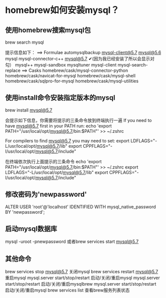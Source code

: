# homebrew如何安装mysql？
##  使用homebrew搜索mysql包  
brew search mysql

提示信息如下：
==> Formulae
automysqlbackup            mysql-client@5.7           mysql@5.6
mysql                      mysql-connector-c++        mysql@5.7 ✔(因为我已经安装了所以会显示对勾）
mysql++                    mysql-sandbox              mysqltuner
mysql-client               mysql-search-replace
==> Casks
homebrew/cask/mysql-connector-python     homebrew/cask/navicat-for-mysql
homebrew/cask/mysql-shell                homebrew/cask/sqlpro-for-mysql
homebrew/cask/mysql-utilities

##  使用install命令安装指定版本的mysql
brew install mysql@5.7

会提示如下信息，你需要将提示的三条命令放到终端执行一遍
If you need to have mysql@5.7 first in your PATH run:
  echo 'export PATH="/usr/local/opt/mysql@5.7/bin:$PATH"' >> ~/.zshrc

For compilers to find mysql@5.7 you may need to set:
  export LDFLAGS="-L/usr/local/opt/mysql@5.7/lib"
  export CPPFLAGS="-I/usr/local/opt/mysql@5.7/include"
  
在终端依次执行上面提示的三条命令
echo 'export PATH="/usr/local/opt/mysql@5.7/bin:$PATH"' >> ~/.zshrc
export LDFLAGS="-L/usr/local/opt/mysql@5.7/lib"
export CPPFLAGS="-I/usr/local/opt/mysql@5.7/include"

##  修改密码为'newpassword'
ALTER USER 'root'@'localhost' IDENTIFIED WITH mysql_native_password BY 'newpassword';

##  启动mysql数据库
mysql -uroot -pnewpassword
或者brew services start mysql@5.7

##  其他命令
brew services stop mysql@5.7  关闭mysql 
brew services restart mysql@5.7  重启mysql
mysql.server start/stop/restart 启动/关闭/重启mysql
mysql.server start/stop/restart 启动/关闭/重启mysqlbrew
mysql.server start/stop/restart 启动/关闭/重启mysql
brew services list 查看brew服务列表状态
